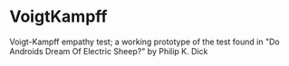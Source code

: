 VoigtKampff
===========

Voigt-Kampff empathy test; a working prototype of the test found in "Do Androids Dream Of Electric Sheep?" by Philip K. Dick
